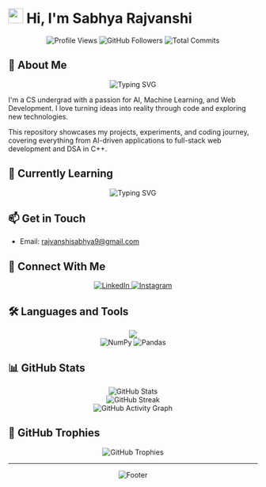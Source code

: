 # <img src="https://raw.githubusercontent.com/MartinHeinz/MartinHeinz/master/wave.gif" width="30px"> Hi, I'm Sabhya Rajvanshi

<div align="center">
  
  ![Profile Views](https://komarev.com/ghpvc/?username=sabhyarajvanshi&color=blueviolet&style=for-the-badge)
  ![GitHub Followers](https://img.shields.io/github/followers/sabhyarajvanshi?style=for-the-badge&label=Followers&color=blueviolet&labelColor=black&message=5)
  ![Total Commits](https://img.shields.io/badge/Total%20Commits-33-blueviolet?style=for-the-badge&labelColor=black)
  
</div>

## 🚀 About Me

<div align="center">
  <img src="https://readme-typing-svg.herokuapp.com?font=Fira+Code&pause=1000&color=blueviolet&center=true&vCenter=true&width=435&lines=Passionate+Learner;Web+Developer;Machine+Learning+Enthusiast" alt="Typing SVG" />
</div>

I'm a CS undergrad with a passion for AI, Machine Learning, and Web Development. I love turning ideas into reality through code and exploring new technologies.

This repository showcases my projects, experiments, and coding journey, covering everything from AI-driven applications to full-stack web development and DSA in C++.

## 🌱 Currently Learning
<div align="center">
  <img src="https://readme-typing-svg.herokuapp.com?font=Fira+Code&pause=1000&color=blueviolet&center=true&vCenter=true&width=435&lines=Web+Development;Machine+Learning+Development" alt="Typing SVG" />
</div>

## 📫 Get in Touch
- Email: [rajvanshisabhya9@gmail.com](mailto:rajvanshisabhya9@gmail.com)

## 🤝 Connect With Me

<div align="center">
  <a href="https://www.linkedin.com/in/sabhya-rajvanshi-09129328b" target="_blank">
    <img src="https://img.shields.io/badge/LinkedIn-0077B5?style=for-the-badge&logo=linkedin&logoColor=white" alt="LinkedIn"/>
  </a>
  <a href="https://www.instagram.com/sabhyarajvanshi/" target="_blank">
    <img src="https://img.shields.io/badge/Instagram-E4405F?style=for-the-badge&logo=instagram&logoColor=white" alt="Instagram"/>
  </a>
</div>

## 🛠️ Languages and Tools

<div align="center">
  <img src="https://skillicons.dev/icons?i=html,css,java,python,cpp,mysql,mongodb" />
  <br>
  <img src="https://img.shields.io/badge/NumPy-013243?style=for-the-badge&logo=numpy&logoColor=white" alt="NumPy"/>
  <img src="https://img.shields.io/badge/Pandas-150458?style=for-the-badge&logo=pandas&logoColor=white" alt="Pandas"/>
</div>

## 📊 GitHub Stats

<div align="center">
  <img src="https://github-readme-stats.vercel.app/api?username=sabhyarajvanshi&show_icons=true&theme=radical&count_private=true&include_all_commits=true" alt="GitHub Stats"/>
</div>

<div align="center">
  <img src="https://github-readme-streak-stats.herokuapp.com/?user=sabhyarajvanshi&theme=radical" alt="GitHub Streak"/>
</div>

<div align="center">
  <img src="https://github-readme-activity-graph.vercel.app/graph?username=sabhyarajvanshi&theme=radical&hide_border=true" alt="GitHub Activity Graph"/>
</div>

## 🎯 GitHub Trophies

<div align="center">
  <img src="https://github-profile-trophy.vercel.app/?username=sabhyarajvanshi&theme=radical&no-frame=true&no-bg=true&margin-w=4" alt="GitHub Trophies"/>
</div>

---

<div align="center">
  <img src="https://capsule-render.vercel.app/api?type=waving&color=blueviolet&height=100&section=footer" alt="Footer"/>
</div>

